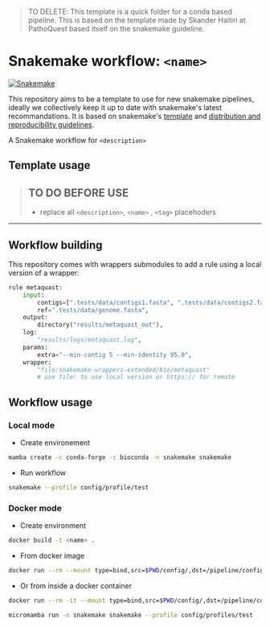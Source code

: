 > TO DELETE: This template is a quick folder for a conda based pipeline.
> This is based on the template made by Skander Haitiri at PathoQuest based itself on the snakemake guideline.

# Snakemake workflow: `<name>`

[![Snakemake](https://img.shields.io/badge/snakemake-≥7.14.0-brightgreen.svg)](https://snakemake.github.io)

This repository aims to be a template to use for new snakemake pipelines, ideally we collectively keep it up to date with snakemake's latest recommandations.
It is based on snakemake's [template](https://github.com/snakemake-workflows/snakemake-workflow-template) and [distribution and reproducibility guidelines](https://snakemake.readthedocs.io/en/v7.14.2/snakefiles/deployment.html#distribution-and-reproducibility).

A Snakemake workflow for `<description>`

## Template usage

>## TO DO BEFORE USE
>
>* replace all `<description>`, `<name>` , `<tag>` placehoders
>
---

## Workflow building

This repository comes with wrappers submodules
to add a rule using a local version of a wrapper:

```python
rule metaquast:
    input:
        contigs=[".tests/data/contigs1.fasta", ".tests/data/contigs2.fasta"],
        ref=".tests/data/genome.fasta",
    output:
        directory("results/metaquast_out"),
    log:
        "results/logs/metaquast.log",
    params:
        extra="--min-contig 5 --min-identity 95.0",
    wrapper:
        "file:snakemake-wrappers-extended/bio/metaquast"
        # use file: to use local version or https:// for remote
```

## Workflow usage

### Local mode

* Create environement

```bash
mamba create -c conda-forge -c bioconda -n snakemake snakemake
```

* Run workflow

```bash
snakemake --profile config/profile/test
```

### Docker mode

* Create environment

```bash
docker build -t <name> .
```

* From docker image

```bash
docker run --rm --mount type=bind,src=$PWD/config/,dst=/pipeline/config --mount type=bind,src=$PWD/results/,dst=/pipeline/results <name> --profile config/profiles/test
```

* Or from inside a docker container

```bash
docker run --rm -it --mount type=bind,src=$PWD/config/,dst=/pipeline/config --mount type=bind,src=$PWD/results/,dst=/pipeline/results --entrypoint '/bin/bash' <name>

micromamba run -n snakemake snakemake --profile config/profiles/test
```
